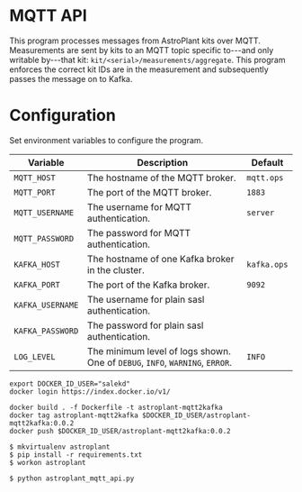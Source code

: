 # MQTT API
This program processes messages from AstroPlant kits over MQTT.
Measurements are sent by kits to an MQTT topic specific to---and only writable by---that kit: `kit/<serial>/measurements/aggregate`.
This program enforces the correct kit IDs are in the measurement and subsequently passes the message on to Kafka.

# Configuration
Set environment variables to configure the program.

| Variable | Description | Default |
|-|-|-|
| `MQTT_HOST` | The hostname of the MQTT broker. | `mqtt.ops` |
| `MQTT_PORT` | The port of the MQTT broker. | `1883` |
| `MQTT_USERNAME` | The username for MQTT authentication. | `server` |
| `MQTT_PASSWORD` | The password for MQTT authentication. | |
| `KAFKA_HOST` | The hostname of one Kafka broker in the cluster. | `kafka.ops` |
| `KAFKA_PORT` | The port of the Kafka broker. | `9092` |
| `KAFKA_USERNAME` | The username for plain sasl authentication. | |
| `KAFKA_PASSWORD` | The password for plain sasl authentication. | |
| `LOG_LEVEL` | The minimum level of logs shown. One of `DEBUG`, `INFO`, `WARNING`, `ERROR`. | `INFO` |

```shell
export DOCKER_ID_USER="salekd"
docker login https://index.docker.io/v1/

docker build . -f Dockerfile -t astroplant-mqtt2kafka
docker tag astroplant-mqtt2kafka $DOCKER_ID_USER/astroplant-mqtt2kafka:0.0.2
docker push $DOCKER_ID_USER/astroplant-mqtt2kafka:0.0.2
```

```shell
$ mkvirtualenv astroplant
$ pip install -r requirements.txt
$ workon astroplant

$ python astroplant_mqtt_api.py
```
